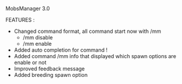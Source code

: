 MobsManager 3.0

FEATURES : 
+ Changed command format, all command start now with /mm
    + /mm disable <Mob> <SpawnType>
    + /mm enable <Mob> <SpawnType>
+ Added auto completion for command !
+ Added command /mm info <Mob> that displayed which spawn options are enable or not
+ Improved feedback message
+ Added breeding spawn option
